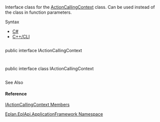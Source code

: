 Interface class for the [ActionCallingContext](Eplan.EplApi.AFu~Eplan.EplApi.ApplicationFramework.ActionCallingContext.html) class. Can be used instead of the class in function parameters.

Syntax

* [C#](#i-syntax-CS)
* [C++/CLI](#i-syntax-CPP2005)

```
```
public interface IActionCallingContext
```
```

```
```
public interface class IActionCallingContext
```
```









See Also

#### Reference

[IActionCallingContext Members](Eplan.EplApi.AFu~Eplan.EplApi.ApplicationFramework.IActionCallingContext_members.html)
  
[Eplan.EplApi.ApplicationFramework Namespace](Eplan.EplApi.AFu~Eplan.EplApi.ApplicationFramework_namespace.html)